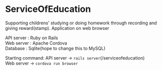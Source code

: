 # ServiceOfEducation
Supporting childrens' studying or doing homework through recording and giving reward(stamp).
Application on web browser<br>

API server : Ruby on Rails<br>
Web server : Apache Cordova<br>
Database : Sqlite(hope to change this to MySQL)

Starting command:
API server -> `rails server`(/serviceofeducation)<br>
Web server -> `cordova run browser`<br>
